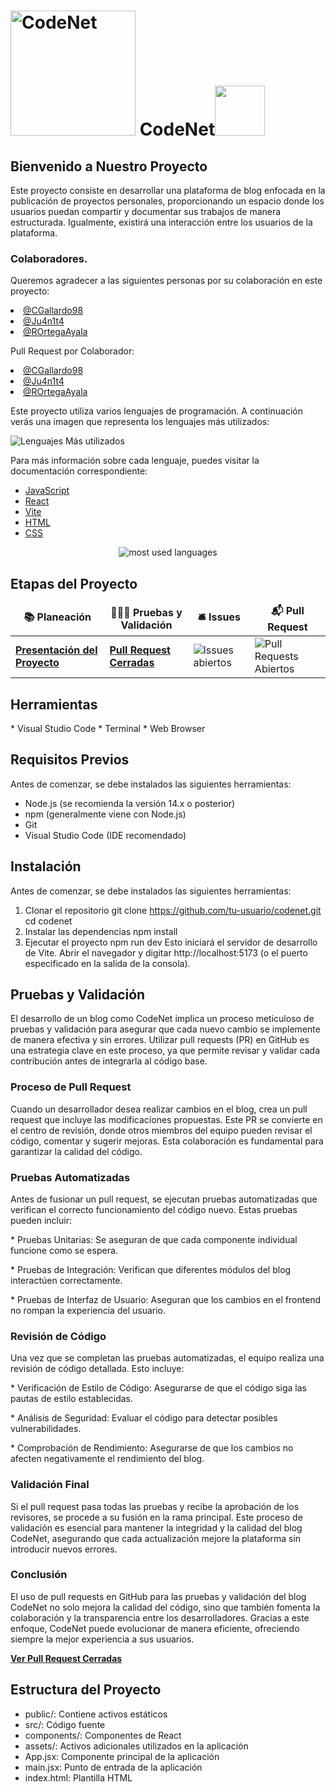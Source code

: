 <h1><a align="left"><a href='https://postimages.org/' target='_blank'><img src='https://i.postimg.cc/FzmxdmM8/CodeNet.png' border='0' alt='CodeNet' width ="200"/></a> </a>
<a align="center"> CodeNet</a><img src="https://media2.giphy.com/media/QssGEmpkyEOhBCb7e1/giphy.gif?cid=ecf05e47a0n3gi1bfqntqmob8g9aid1oyj2wr3ds3mg700bl&rid=giphy.gif" width ="80"></h1>
<h2>Bienvenido a Nuestro Proyecto</h2>
  <p>Este proyecto consiste en desarrollar una plataforma de blog enfocada en la publicación de proyectos personales, proporcionando un espacio donde los usuarios puedan compartir y documentar sus trabajos de manera estructurada. Igualmente, existirá una interacción entre los usuarios de la plataforma. </p>

  <h3><p>Colaboradores. </p></h3>
  <p>Queremos agradecer a las siguientes personas por su colaboración en este proyecto:  
  <li><a href="https://github.com/CGallardo98"> @CGallardo98</a></li> 
  <li><a href="https://github.com/ju4n1t4"> @Ju4n1t4</a></li>
  <li><a href="https://github.com/ROrtegaAyala"> @ROrtegaAyala</a></li> </p> 
  
  <p>Pull Request por Colaborador:  
  <li><a href="https://github.com/CGallardo98/CodeNet/pulls?q=is%3Apr+is%3Aclosed+author%3ACGallardo98"> @CGallardo98</a></li>
  <li><a href="https://github.com/CGallardo98/CodeNet/pulls?q=is%3Apr+is%3Aclosed+author%3Aju4n1t4"> @Ju4n1t4</a></li>
  <li><a href="https://github.com/CGallardo98/CodeNet/pulls?q=is%3Apr+is%3Aclosed+author%3AROrtegaAyala"> @ROrtegaAyala</a></li></p>

<p>Este proyecto utiliza varios lenguajes de programación. A continuación verás una imagen que representa los lenguajes más utilizados:</p>
<img src="https://img.shields.io/badge/Top%20Languages-JavaScript%20%7C%20React%20%7C%20Vite%20%7C%20HTML%20%7C%20CSS-brightgreen" alt="Lenguajes Más utilizados" />
<p>Para más información sobre cada lenguaje, puedes visitar la documentación correspondiente:</p>
<ul>
    <li><a href="https://developer.mozilla.org/en-US/docs/Web/JavaScript">JavaScript</a></li>
    <li><a href="https://es.react.dev/">React</a></li>
    <li><a href="https://vitejs.dev/guide/">Vite</a></li>
    <li><a href="https://developer.mozilla.org/en-US/docs/Web/HTML">HTML</a></li>
    <li><a href="https://developer.mozilla.org/en-US/docs/Web/CSS">CSS</a></li>
</ul>
<p align="center"><img alt="most used languages" src="https://github-readme-stats.vercel.app/api/top-langs/?username=ju4n1t4&count_private=true&theme=algolia&bg_color=0,000000,130F40&layout=compact&border_radius=8&langs_count=8&hide_border=true"/>
</p>

<p></p>
<h2>Etapas del Proyecto</h2>
<table>
  <thead align="center">
    <tr border: none;>
      <td><b>📚 Planeación</b></td>
      <td><b>👩🏼‍💻 Pruebas y Validación</b></td>
      <td><b>🛎 Issues</b></td>
      <td><b>📬 Pull Request</b></td>
    </tr>
  </thead>
  <tbody>
    <tr>
      <td><a href="https://github.com/CGallardo98/CodeNet/blob/main/Proyecto.pdf"><b>Presentación del Proyecto</b></a></td> 
      <td><a href="https://github.com/CGallardo98/CodeNet/pulls?q=is%3Apr+is%3Aclosed"><b>Pull Request Cerradas</b></a></td>
      <td><img src="https://img.shields.io/github/issues/CGallardo98/CodeNet" alt="Issues abiertos" /></td>
      <td><img src="https://img.shields.io/github/issues-pr/CGallardo98/CodeNet" alt="Pull Requests Abiertos" /></td>
  </tbody>
</table>
<p></p>

<h2>Herramientas</h2>
* Visual Studio Code
* Terminal
* Web Browser

<h2>Requisitos Previos</h2>
<p>Antes de comenzar, se debe instalados las siguientes herramientas:</p>

* Node.js (se recomienda la versión 14.x o posterior)
* npm (generalmente viene con Node.js)
* Git
* Visual Studio Code (IDE recomendado)

<h2>Instalación</h2>
<p>Antes de comenzar, se debe instalados las siguientes herramientas:</p>

1. Clonar el repositorio
   git clone https://github.com/tu-usuario/codenet.git
   cd codenet
2. Instalar las dependencias
   npm install
3. Ejecutar el proyecto
  npm run dev
  Esto iniciará el servidor de desarrollo de Vite. Abrir el navegador y digitar http://localhost:5173 (o el puerto especificado en la salida de la consola).

<h2>Pruebas y Validación</h2>
El desarrollo de un blog como CodeNet implica un proceso meticuloso de pruebas y validación para asegurar que cada nuevo cambio se implemente de manera efectiva y sin errores. Utilizar pull requests (PR) en GitHub es una estrategia clave en este proceso, ya que permite revisar y validar cada contribución antes de integrarla al código base.

<h3>Proceso de Pull Request</h3>
Cuando un desarrollador desea realizar cambios en el blog, crea un pull request que incluye las modificaciones propuestas. Este PR se convierte en el centro de revisión, donde otros miembros del equipo pueden revisar el código, comentar y sugerir mejoras. Esta colaboración es fundamental para garantizar la calidad del código.

<h3>Pruebas Automatizadas</h3>
<p>Antes de fusionar un pull request, se ejecutan pruebas automatizadas que verifican el correcto funcionamiento del código nuevo. Estas pruebas pueden incluir:</p>
<p>* Pruebas Unitarias: Se aseguran de que cada componente individual funcione como se espera.</p>
<p>* Pruebas de Integración: Verifican que diferentes módulos del blog interactúen correctamente.</p>
<p>* Pruebas de Interfaz de Usuario: Aseguran que los cambios en el frontend no rompan la experiencia del usuario.</p>

<h3>Revisión de Código</h3>
Una vez que se completan las pruebas automatizadas, el equipo realiza una revisión de código detallada. Esto incluye:
<p>* Verificación de Estilo de Código: Asegurarse de que el código siga las pautas de estilo establecidas.</p>
<p>* Análisis de Seguridad: Evaluar el código para detectar posibles vulnerabilidades.</p>
<p>* Comprobación de Rendimiento: Asegurarse de que los cambios no afecten negativamente el rendimiento del blog.</p>

<h3>Validación Final</h3>
Si el pull request pasa todas las pruebas y recibe la aprobación de los revisores, se procede a su fusión en la rama principal. Este proceso de validación es esencial para mantener la integridad y la calidad del blog CodeNet, asegurando que cada actualización mejore la plataforma sin introducir nuevos errores.

<h3>Conclusión</h3>
<p>El uso de pull requests en GitHub para las pruebas y validación del blog CodeNet no solo mejora la calidad del código, sino que también fomenta la colaboración y la transparencia entre los desarrolladores. Gracias a este enfoque, CodeNet puede evolucionar de manera eficiente, ofreciendo siempre la mejor experiencia a sus usuarios.</p>

<p><a href="https://github.com/CGallardo98/CodeNet/pulls?q=is%3Apr+is%3Aclosed"><b>Ver Pull Request Cerradas</b></a></p>

<h2>Estructura del Proyecto</h2>

* public/: Contiene activos estáticos
* src/: Código fuente
* components/: Componentes de React
* assets/: Activos adicionales utilizados en la aplicación
* App.jsx: Componente principal de la aplicación
* main.jsx: Punto de entrada de la aplicación
* index.html: Plantilla HTML

